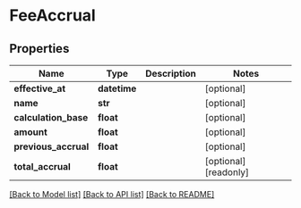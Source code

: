 # FeeAccrual


## Properties
Name | Type | Description | Notes
------------ | ------------- | ------------- | -------------
**effective_at** | **datetime** |  | [optional] 
**name** | **str** |  | [optional] 
**calculation_base** | **float** |  | [optional] 
**amount** | **float** |  | [optional] 
**previous_accrual** | **float** |  | [optional] 
**total_accrual** | **float** |  | [optional] [readonly] 

[[Back to Model list]](../README.md#documentation-for-models) [[Back to API list]](../README.md#documentation-for-api-endpoints) [[Back to README]](../README.md)


